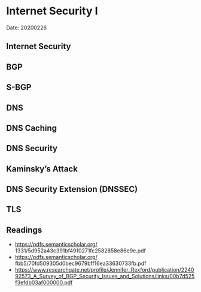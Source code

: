 # Internet Security I
Date: 20200226

## Internet Security

## BGP

## S-BGP

## DNS

## DNS Caching

## DNS Security

## Kaminsky’s Attack

## DNS Security Extension (DNSSEC)

## TLS

## Readings
* https://pdfs.semanticscholar.org/ 1331/5d952a43c391bf4910271fc2582858e86e9e.pdf
* https://pdfs.semanticscholar.org/ fbb5/70fd509305d0bec9679bff16ea33630733fb.pdf
* https://www.researchgate.net/profile/Jennifer_Rexford/publication/224092573_A_Survey_of_BGP_Security_Issues_and_Solutions/links/00b7d525f3efdb03af000000.pdf
